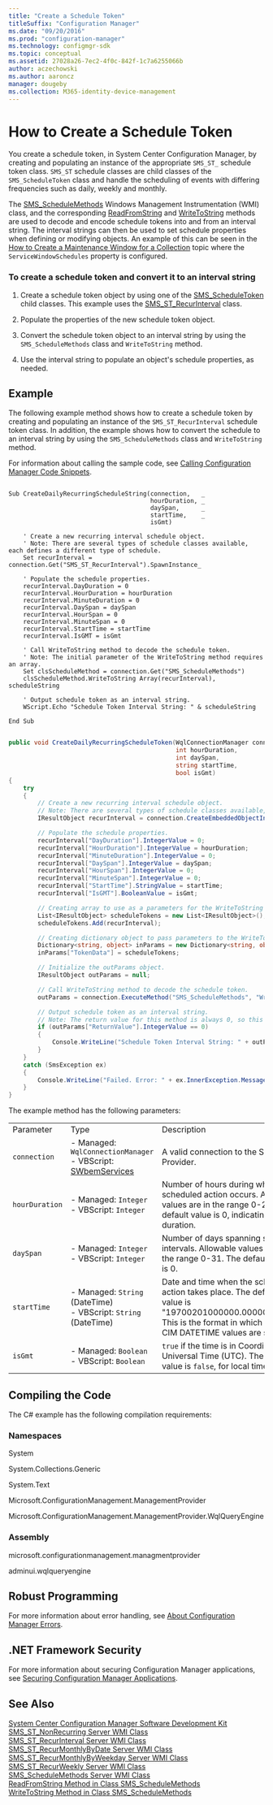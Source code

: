 ```yaml
---
title: "Create a Schedule Token"
titleSuffix: "Configuration Manager"
ms.date: "09/20/2016"
ms.prod: "configuration-manager"
ms.technology: configmgr-sdk
ms.topic: conceptual
ms.assetid: 27028a26-7ec2-4f0c-842f-1c7a6255066b
author: aczechowski
ms.author: aaroncz
manager: dougeby
ms.collection: M365-identity-device-management
---
```

# How to Create a Schedule Token
You create a schedule token, in System Center Configuration Manager, by creating and populating an instance of the appropriate `SMS_ST_` schedule token class. `SMS_ST` schedule classes are child classes of the `SMS_ScheduleToken` class and handle the scheduling of events with differing frequencies such as daily, weekly and monthly.  

 The [SMS_ScheduleMethods](../../../develop/reference/core/servers/configure/sms_schedulemethods-server-wmi-class.md) Windows Management Instrumentation (WMI) class, and the corresponding [ReadFromString](../../../develop/reference/core/servers/configure/readfromstring-method-in-class-sms_schedulemethods.md) and [WriteToString](../../../develop/reference/core/servers/configure/writetostring-method-in-class-sms_schedulemethods.md) methods are used to decode and encode schedule tokens into and from an interval string. The interval strings can then be used to set schedule properties when defining or modifying objects. An example of this can be seen in the [How to Create a Maintenance Window for a Collection](../../../develop/core/servers/configure/how-to-create-a-maintenance-window-for-a-collection.md) topic where the `ServiceWindowSchedules` property is configured.  

### To create a schedule token and convert it to an interval string  

1.  Create a schedule token object by using one of the [SMS_ScheduleToken](../../../develop/reference/core/servers/configure/sms_scheduletoken-server-wmi-class.md) child classes. This example uses the [SMS_ST_RecurInterval](../../../develop/reference/core/servers/configure/sms_st_recurinterval-server-wmi-class.md) class.  

2.  Populate the properties of the new schedule token object.  

3.  Convert the schedule token object to an interval string by using the `SMS_ScheduleMethods` class and `WriteToString` method.  

4.  Use the interval string to populate an object's schedule properties, as needed.  

## Example  
 The following example method shows how to create a schedule token by creating and populating an instance of the `SMS_ST_RecurInterval` schedule token class. In addition, the example shows how to convert the schedule to an interval string by using the `SMS_ScheduleMethods` class and `WriteToString` method.  

 For information about calling the sample code, see [Calling Configuration Manager Code Snippets](../../../develop/core/understand/calling-code-snippets.md).  

```vbs  

Sub CreateDailyRecurringScheduleString(connection,   _  
                                       hourDuration, _  
                                       daySpan,      _   
                                       startTime,    _  
                                       isGmt)  

    ' Create a new recurring interval schedule object.  
    ' Note: There are several types of schedule classes available, each defines a different type of schedule.  
    Set recurInterval = connection.Get("SMS_ST_RecurInterval").SpawnInstance_  

    ' Populate the schedule properties.  
    recurInterval.DayDuration = 0  
    recurInterval.HourDuration = hourDuration  
    recurInterval.MinuteDuration = 0  
    recurInterval.DaySpan = daySpan  
    recurInterval.HourSpan = 0  
    recurInterval.MinuteSpan = 0  
    recurInterval.StartTime = startTime  
    recurInterval.IsGMT = isGmt  

    ' Call WriteToString method to decode the schedule token.  
    ' Note: The initial parameter of the WriteToString method requires an array.   
    Set clsScheduleMethod = connection.Get("SMS_ScheduleMethods")  
    clsScheduleMethod.WriteToString Array(recurInterval), scheduleString  

    ' Output schedule token as an interval string.  
    WScript.Echo "Schedule Token Interval String: " & scheduleString  

End Sub  
```  

```c#  

public void CreateDailyRecurringScheduleToken(WqlConnectionManager connection,  
                                              int hourDuration,   
                                              int daySpan,  
                                              string startTime,  
                                              bool isGmt)    
{  
    try  
    {                  
        // Create a new recurring interval schedule object.  
        // Note: There are several types of schedule classes available, each defines a different type of schedule.  
        IResultObject recurInterval = connection.CreateEmbeddedObjectInstance("SMS_ST_RecurInterval");  

        // Populate the schedule properties.  
        recurInterval["DayDuration"].IntegerValue = 0;  
        recurInterval["HourDuration"].IntegerValue = hourDuration;  
        recurInterval["MinuteDuration"].IntegerValue = 0;  
        recurInterval["DaySpan"].IntegerValue = daySpan;  
        recurInterval["HourSpan"].IntegerValue = 0;  
        recurInterval["MinuteSpan"].IntegerValue = 0;  
        recurInterval["StartTime"].StringValue = startTime;         
        recurInterval["IsGMT"].BooleanValue = isGmt;  

        // Creating array to use as a parameters for the WriteToString method.  
        List<IResultObject> scheduleTokens = new List<IResultObject>();  
        scheduleTokens.Add(recurInterval);  

        // Creating dictionary object to pass parameters to the WriteToString method.  
        Dictionary<string, object> inParams = new Dictionary<string, object>();  
        inParams["TokenData"] = scheduleTokens;  

        // Initialize the outParams object.  
        IResultObject outParams = null;  

        // Call WriteToString method to decode the schedule token.  
        outParams = connection.ExecuteMethod("SMS_ScheduleMethods", "WriteToString", inParams);  

        // Output schedule token as an interval string.  
        // Note: The return value for this method is always 0, so this check is just best practice.  
        if (outParams["ReturnValue"].IntegerValue == 0)  
        {  
            Console.WriteLine("Schedule Token Interval String: " + outParams["StringData"].StringValue);  
        }  
    }  
    catch (SmsException ex)  
    {  
        Console.WriteLine("Failed. Error: " + ex.InnerException.Message);  
    }  
}  

```  

 The example method has the following parameters:  

||||  
|-|-|-|  
|Parameter|Type|Description|  
|`connection`|-   Managed: `WqlConnectionManager`<br />-   VBScript: [SWbemServices](https://msdn.microsoft.com/library/aa393854.aspx)|A valid connection to the SMS Provider.|  
|`hourDuration`|-   Managed: `Integer`<br />-   VBScript: `Integer`|Number of hours during which the scheduled action occurs. Allowable values are in the range 0-23. The default value is 0, indicating no duration.|  
|`daySpan`|-   Managed: `Integer`<br />-   VBScript: `Integer`|Number of days spanning schedule intervals. Allowable values are in the range 0-31. The default value is 0.|  
|`startTime`|-   Managed: `String` (DateTime)<br />-   VBScript: `String` (DateTime)|Date and time when the scheduled action takes place. The default value is "19700201000000.000000+***". This is the format in which (WMI) CIM DATETIME values are stored.|  
|`isGmt`|-   Managed: `Boolean`<br />-   VBScript: `Boolean`|`true` if the time is in Coordinated Universal Time (UTC). The default value is `false`, for local time.|  

## Compiling the Code  
 The C# example has the following compilation requirements:  

### Namespaces  
 System  

 System.Collections.Generic  

 System.Text  

 Microsoft.ConfigurationManagement.ManagementProvider  

 Microsoft.ConfigurationManagement.ManagementProvider.WqlQueryEngine  

### Assembly  
 microsoft.configurationmanagement.managmentprovider  

 adminui.wqlqueryengine  

## Robust Programming  
 For more information about error handling, see [About Configuration Manager Errors](../../../develop/core/understand/about-configuration-manager-errors.md).  

## .NET Framework Security  
 For more information about securing Configuration Manager applications, see [Securing Configuration Manager Applications](../../../develop/core/understand/securing-configuration-manager-applications.md).  

## See Also  
 [System Center Configuration Manager Software Development Kit](../../../develop/core/misc/system-center-configuration-manager-sdk.md)   
 [SMS_ST_NonRecurring Server WMI Class](../../../develop/reference/core/servers/configure/sms_st_nonrecurring-server-wmi-class.md)   
 [SMS_ST_RecurInterval Server WMI Class](../../../develop/reference/core/servers/configure/sms_st_recurinterval-server-wmi-class.md)   
 [SMS_ST_RecurMonthlyByDate Server WMI Class](../../../develop/reference/core/servers/configure/sms_st_recurmonthlybydate-server-wmi-class.md)   
 [SMS_ST_RecurMonthlyByWeekday Server WMI Class](../../../develop/reference/core/servers/configure/sms_st_recurmonthlybyweekday-server-wmi-class.md)   
 [SMS_ST_RecurWeekly Server WMI Class](../../../develop/reference/core/servers/configure/sms_st_recurweekly-server-wmi-class.md)   
 [SMS_ScheduleMethods Server WMI Class](../../../develop/reference/core/servers/configure/sms_schedulemethods-server-wmi-class.md)   
 [ReadFromString Method in Class SMS_ScheduleMethods](../../../develop/reference/core/servers/configure/readfromstring-method-in-class-sms_schedulemethods.md)   
 [WriteToString Method in Class SMS_ScheduleMethods](../../../develop/reference/core/servers/configure/writetostring-method-in-class-sms_schedulemethods.md)
